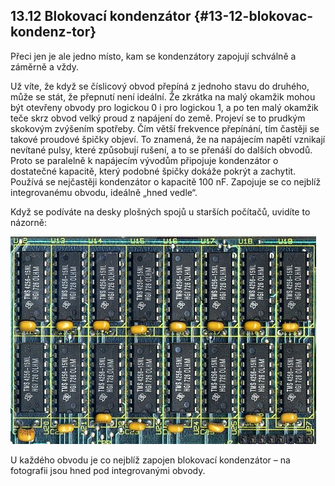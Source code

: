 ## 13.12 Blokovací kondenzátor {#13-12-blokovac-kondenz-tor}

Přeci jen je ale jedno místo, kam se kondenzátory zapojují schválně a záměrně a vždy.

Už víte, že když se číslicový obvod přepíná z jednoho stavu do druhého, může se stát, že přepnutí není ideální. Že zkrátka na malý okamžik mohou být otevřeny obvody pro logickou 0 i pro logickou 1, a po ten malý okamžik teče skrz obvod velký proud z napájení do země. Projeví se to prudkým skokovým zvýšením spotřeby. Čím větší frekvence přepínání, tím častěji se takové proudové špičky objeví. To znamená, že na napájecím napětí vznikají nevítané pulsy, které způsobují rušení, a to se přenáší do dalších obvodů. Proto se paralelně k napájecím vývodům připojuje kondenzátor o dostatečné kapacitě, který podobné špičky dokáže pokrýt a zachytit. Používá se nejčastěji kondenzátor o kapacitě 100 nF. Zapojuje se co nejblíž integrovanému obvodu, ideálně „hned vedle“.

Když se podíváte na desky plošných spojů u starších počítačů, uvidíte to názorně:

![153-1.jpeg](images/00131.jpeg)

U každého obvodu je co nejblíž zapojen blokovací kondenzátor – na fotografii jsou hned pod integrovanými obvody.